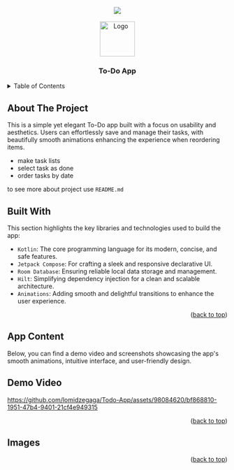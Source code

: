 <a id="readme-top"></a>

<div align="center">
  <a href="https://www.linkedin.com/in/gaga-lomidze/" target="_blank">
    <img src="https://img.shields.io/badge/LinkedIn-0077B5?style=for-the-badge&logo=linkedin&logoColor=white"/>
  </a>
</div>

<br />
<div align="center">
  <a href="https://github.com/othneildrew/Best-README-Template">
    <img src="https://github.com/user-attachments/assets/adc00612-f22f-4558-b633-886637cb90a8" alt="Logo" width="80" height="80">
  </a>

  <h3 align="center">To-Do App</h3>
</div>

<details>
  <summary>Table of Contents</summary>
  <ol>
    <li>
      <a href="#about-the-project">About The Project</a>
      <ul>
        <li><a href="#built-with">Built With</a></li>
      </ul>
    </li>
    <li>
      <a href="#app-content">App Content</a>
      <ul>
        <li><a href="#demo-video">Demo Video</a></li>
      </ul>
      <ul>
        <li><a href="#images">Images</a></li>
      </ul>
    </li>
  </ol>
</details>

## About The Project

This is a simple yet elegant To-Do app built with a focus on usability and aesthetics. Users can effortlessly save and manage their tasks, with beautifully smooth animations enhancing the experience when reordering items. 
* make task lists
* select task as done
* order tasks by date

to see more about project use `README.md`

## Built With

This section highlights the key libraries and technologies used to build the app:
* `Kotlin`: The core programming language for its modern, concise, and safe features.
* `Jetpack Compose`: For crafting a sleek and responsive declarative UI.
* `Room Database`: Ensuring reliable local data storage and management.
* `Hilt`: Simplifying dependency injection for a clean and scalable architecture.
* `Animations`: Adding smooth and delightful transitions to enhance the user experience.

<p align="right">(<a href="#readme-top">back to top</a>)</p>

## App Content

Below, you can find a demo video and screenshots showcasing the app's smooth animations, intuitive interface, and user-friendly design.

## Demo Video

https://github.com/lomidzegaga/Todo-App/assets/98084620/bf868810-1951-47b4-9401-21cf4e949315

<p align="right">(<a href="#readme-top">back to top</a>)</p>

## Images

<p align="right">(<a href="#readme-top">back to top</a>)</p>
